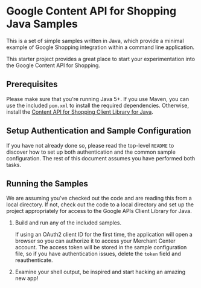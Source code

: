 # Google Content API for Shopping Java Samples

This is a set of simple samples written in Java, which provide a minimal
example of Google Shopping integration within a command line application.

This starter project provides a great place to start your experimentation into
the Google Content API for Shopping.

## Prerequisites

Please make sure that you're running Java 5+. If you use Maven, you can use
the included `pom.xml` to install the required dependencies.  Otherwise,
install the
[Content API for Shopping Client Library for Java](https://developers.google.com/api-client-library/java/apis/content/v2).

## Setup Authentication and Sample Configuration

If you have not already done so, please read the top-level `README` to discover
how to set up both authentication and the common sample configuration.  The rest
of this document assumes you have performed both tasks.

## Running the Samples

We are assuming you've checked out the code and are reading this from a local
directory. If not, check out the code to a local directory and set up the
project appropriately for access to the Google APIs Client Library for Java.

1. Build and run any of the included samples.

   If using an OAuth2 client ID for the first time, the application will open a
   browser so you can authorize it to access your Merchant Center account. The
   access token will be stored in the sample configuration file, so if you have
   authentication issues, delete the `token` field and reauthenticate.

2. Examine your shell output, be inspired and start hacking an amazing new app!
